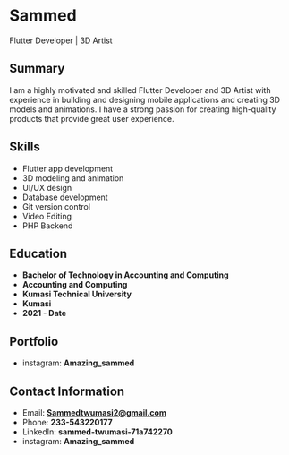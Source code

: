 # Sammed

Flutter Developer | 3D Artist

## Summary

I am a highly motivated and skilled Flutter Developer and 3D Artist with experience in building and designing mobile applications and creating 3D models and animations. I have a strong passion for creating high-quality products that provide great user experience.

## Skills

- Flutter app development
- 3D modeling and animation
- UI/UX design
- Database development
- Git version control
- Video Editing
- PHP Backend

## Education

 * **Bachelor of Technology in Accounting and Computing**
 * **Accounting and Computing**
 * **Kumasi Technical University**
 * **Kumasi** 
 * **2021 - Date**


## Portfolio

- instagram: **Amazing_sammed**

## Contact Information

- Email: **Sammedtwumasi2@gmail.com**
- Phone: **233-543220177**
- LinkedIn: **sammed-twumasi-71a742270**
- instagram: **Amazing_sammed**